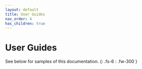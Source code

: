```yaml
---
layout: default
title: User Guides
nav_order: 4
has_children: true
---
```


# User Guides
See below for samples of this documentation.
{: .fs-6 : .fw-300 }